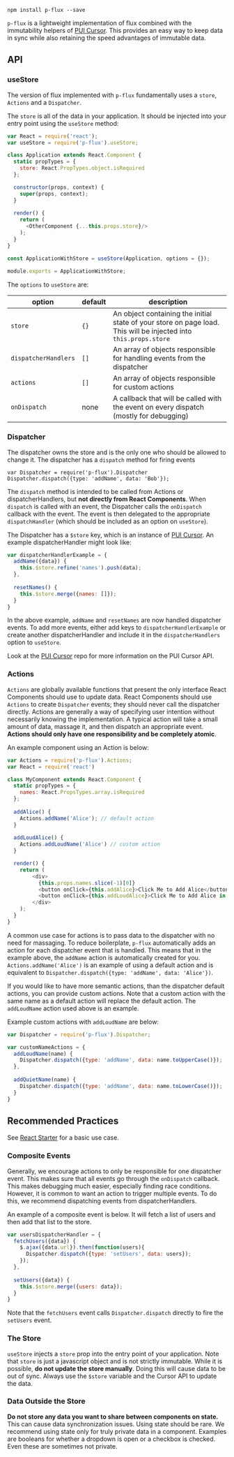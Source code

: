 ```
npm install p-flux --save
```

`p-flux` is a lightweight implementation of flux combined with the immutability helpers of [PUI Cursor](https://github.com/pivotal-cf/pui-cursor).
This provides an easy way to keep data in sync while also retaining the speed advantages of immutable data.

## API

### useStore

The version of flux implemented with `p-flux` fundamentally uses a `store`, `Actions` and a `Dispatcher`. 

The `store` is all of the data in your application. It should be injected into your entry point using the `useStore` method:

```js
var React = require('react');
var useStore = require('p-flux').useStore;

class Application extends React.Component {
  static propTypes = {
    store: React.PropTypes.object.isRequired
  };

  constructor(props, context) {
    super(props, context);
  }
  
  render() {
    return (
      <OtherComponent {...this.props.store}/>
    );
  }
}

const ApplicationWithStore = useStore(Application, options = {});
  
module.exports = ApplicationWithStore;
```

The `options` to `useStore` are:

| option | default | description |
| --- | --- | --- |
| `store` | `{}` | An object containing the initial state of your store on page load. This will be injected into `this.props.store` |
| `dispatcherHandlers` | `[]` | An array of objects responsible for handling events from the dispatcher |
| `actions` | `[]` | An array of objects responsible for custom actions |
| `onDispatch` | none | A callback that will be called with the event on every dispatch (mostly for debugging) |

### Dispatcher

The dispatcher owns the store and is the only one who should be allowed to change it. The dispatcher has a `dispatch` method for firing events

```
var Dispatcher = require('p-flux').Dispatcher
Dispatcher.dispatch({type: 'addName', data: 'Bob'});
```

The `dispatch` method is intended to be called from Actions or dispatcherHandlers, 
but **not directly from React Components**.
When `dispatch` is called with an event, the Dispatcher calls the `onDispatch` 
callback with the event. The event is then delegated to the appropriate 
`dispatchHandler` (which should be included as an option on `useStore`).
 
The Dispatcher has a `$store` key, which is an instance of
[PUI Cursor](https://github.com/pivotal-cf/pui-cursor).
An example dispatcherHandler might look like:

```js
var dispatcherHandlerExample = {
  addName({data}) {
    this.$store.refine('names').push(data);
  },
  
  resetNames() {
    this.$store.merge({names: []});
  }
}
```

In the above example, `addName` and `resetNames` are now handled dispatcher events.
To add more events, either add keys to `dispatcherHandlerExample` or create another dispatcherHandler
and include it in the `dispatcherHandlers` option to `useStore`.

Look at the [PUI Cursor](https://github.com/pivotal-cf/pui-cursor) repo
for more information on the PUI Cursor API.


### Actions

`Actions` are globally available functions that present the only interface React Components should use to update data.
React Components should use `Actions` to create `Dispatcher` events; they should never call the dispatcher directly.
Actions are generally a way of specifying user intention without necessarily knowing the implementation. 
A typical action will take a small amount of data, massage it, and then dispatch an appropriate event.
**Actions should only have one responsibility and be completely atomic**.

An example component using an Action is below:

```js
var Actions = require('p-flux').Actions;
var React = require('react')

class MyComponent extends React.Component {
  static propTypes = {
    names: React.PropsTypes.array.isRequired
  };
  
  addAlice() {
    Actions.addName('Alice'); // default action
  }
  
  addLoudAlice() {
    Actions.addLoudName('Alice') // custom action
  }

  render() {
    return (
        <div>
          {this.props.names.slice(-1)[0]}
          <button onClick={this.addAlice}>Click Me to Add Alice</button>
          <button onClick={this.addLoudAlice}>Click Me to Add Alice in all caps</button>
        </div>
    );
  }
}
```

A common use case for actions is to pass data to the dispatcher with no need for massaging. 
To reduce boilerplate, `p-flux` automatically adds an action for each dispatcher event that is handled. 
This means that in the example above, the `addName` action is automatically 
created for you. 
`Actions.addName('Alice')` is an example of using a default action and is 
equivalent to `Dispatcher.dispatch({type: 'addName', data: 'Alice'})`.

If you would like to have more semantic actions, than the dispatcher default actions,
you can provide custom actions. 
Note that a custom action with the same name as a default action will replace the default action.
The `addLoudName` action used above is an example.
 
Example custom actions with `addLoudName` are below:

```js
var Dispatcher = require('p-flux').Dispatcher;

var customNameActions = {
  addLoudName(name) {
    Dispatcher.dispatch({type: 'addName', data: name.toUpperCase()});
  },
  
  addQuietName(name) {
    Dispatcher.dispatch({type: 'addName', data: name.toLowerCase()});  
  }
}
```
## Recommended Practices

See [React Starter](https://github.com/pivotal-cf/react-starter) for a basic use case.

### Composite Events

Generally, we encourage actions to only be responsible for one dispatcher event. 
This makes sure that all events go through
the `onDispatch` callback. This makes debugging much easier, especially finding race conditions. 
However, it is common to want an action to trigger multiple events. To do this, we recommend
dispatching events from dispatcherHandlers.

An example of a composite event is below. It will fetch a list of users and then add that list
to the store.

```js
var usersDispatcherHandler = {
  fetchUsers({data}) {
    $.ajax({data.url}).then(function(users){
      Dispatcher.dispatch({type: 'setUsers', data: users});
    });
  },
  
  setUsers({data}) {
    this.$store.merge({users: data});
  }
}
```

Note that the `fetchUsers` event calls `Dispatcher.dispatch` directly to fire the `setUsers` event.

### The Store

`useStore` injects a `store` prop into the entry point of your application.
Note that `store` is just a javascript object and is not strictly immutable.
While it is possible, **do not update the store manually**. Doing this will cause data to be out of sync. 
Always use the `$store` variable and the Cursor API to update the data.

### Data Outside the Store

**Do not store any data you want to share between components on state.** 
This can cause data synchronization issues. Using state should be rare. 
We recommend using state only for truly private data in a component.
Examples are booleans for whether a dropdown is open or a checkbox is checked. 
Even these are sometimes not private.
